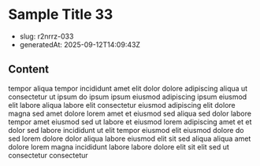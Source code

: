 # Sample Title 33

- slug: r2nrrz-033
- generatedAt: 2025-09-12T14:09:43Z

## Content
tempor aliqua tempor incididunt amet elit dolor dolore adipiscing aliqua ut consectetur ut ipsum do ipsum ipsum eiusmod adipiscing ipsum eiusmod elit labore aliqua labore elit consectetur eiusmod adipiscing elit dolore magna sed amet dolore lorem amet et eiusmod sed aliqua sed dolor labore tempor amet eiusmod sed ut labore et eiusmod lorem adipiscing amet et et dolor sed labore incididunt ut elit tempor eiusmod elit eiusmod dolore do sed lorem dolore dolor aliqua labore eiusmod elit sit sed aliqua aliqua amet dolore lorem magna incididunt labore labore dolore elit sit elit sed ut consectetur consectetur
